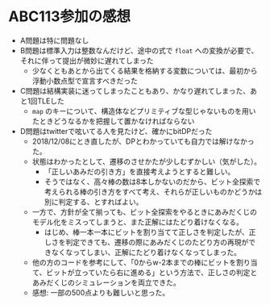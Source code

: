# ABC113参加の感想

- A問題は特に問題なし
- B問題は標準入力は整数なんだけど、途中の式で `float` への変換が必要で、それに伴って提出が微妙に遅れてしまった
    - 少なくともあとから出てくる結果を格納する変数については、最初から浮動小数点型で宣言すべきだった
- C問題は結構実装に迷ってしまったこともあり、かなり遅れてしまった、あと1回TLEした
    - `map` のキーについて、構造体などプリミティブな型じゃないものを用いたときどうなるかを把握して置かなければならない
- D問題はtwitterで呟いてる人を見たけど、確かにbitDPだった
    - 2018/12/08にとき直したが、DPとわかっていても自力では解けなかった。
    - 状態はわかったとして、遷移のさせかたが少しむずかしい（気がした）。
        - 「正しいあみだの引き方」を直接考えようとすると難しい。
        - そうではなく、高々棒の数は8本しかないのだから、ビット全探索で考えられる棒の引き方をすべて考え、それらが正しいものかどうかは別に判定する、とすればよい。
    - 一方で、方針が全て揃っても、ビット全探索をやるときにあみだくじのモデル化をミスってしまうと、また正解にはたどり着けなくなる。
        - はじめ、棒一本一本にビットを割り当てて正しさを判定したが、正しさを判定できても、遷移の際にあみだくじのたどり方の再現ができなくなってしまい、正解にたどり着けなくなってしまった。
    - 他の方のコードを参考にして、「0からw-2本までの棒にビットを割り当て、ビットが立っていたら右に進める」という方法で、正しさの判定とあみだくじのシミュレーションを両立できた。
    - 感想: 一部の500点よりも難しいと思った。